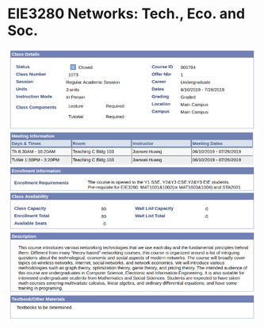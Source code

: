 # EIE3280 Networks: Tech., Eco. and Soc.

![](https://github.com/Vito-Swift/CourseMaterials/blob/master/2018-2019_Summer/EIE3280-Network_Pricing/assets/eie3280-desc.png)
